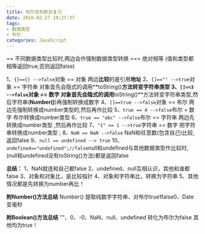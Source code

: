 ```yaml
---
title: 布尔及判断总复习
date: 2016-02-27 19:27:37
tags:
- 数据类型
- 布尔
categories: JavaScript
---
```

== 不同数据类型比较时,两边会作强制数据类型转换 === 绝对相等 (值和类型都相等返回true,否则返回false)

1、`{}=={} -->false`对象 == 对象 两边**比较**的是引用**地址**
2、`[]=="" -->true`对象 == 字符串 对象首先会隐式的调用**toString()**方法转变字符串类型
3、`[]==3 -->false`对象 == 数字 对象首先会隐式的调用**toString()**方法转变字符串类型,然后字符串(**Number()**)再强制转换成数字
4、`[]==true -->false`对象 == 布尔 两边先强制转换成number类型的,然后再作比较 
5、`true == 4 -->false`布尔 = 数字  布尔转换成number类型 
6、`true == "abc" -->false`布尔 == 字符串  两边先转换成number类型 ,然后再作比较 <!--more-->
7、`"1" == 1 -->true`字符串 == 数字  把字符串转换成number类型 ;
8、`NaN == NaN -->false` NaN和任意数(包含自己)比较,返回false
9、`null == undefined --> true`
10、`undefined=="undefined";//false`null和undefined与其他数据类型作比较时,(null和undefined没有toString()方法)都是返回false

**总结：**
1、NaN就连和自己都false
2、undefined、null互相认识，其他和谁都false
3、对象和对象比，是比较指针
4、对象和字符串比，转换为字符串
5、其他情况都是先转换为number再比！

**附Number()方法总结**
Number() 提取纯数字字符串、对布尔true1false0、Date变毫秒

**附Boolean()方法总结**
""、0、-0、NaN、null、undefined 转化为布尔为false
其他均为true！